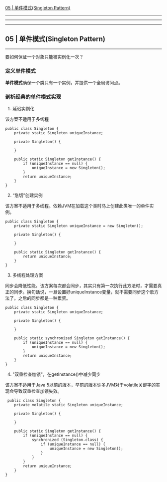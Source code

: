 [05 | 单件模式(Singleton Pattern)](#05)   




---
---
---
<h2 id="05">05 | 单件模式(Singleton Pattern)</h2>

---

要如何保证一个对象只能被实例化一次？


### 定义单件模式

**单件模式**确保一个类只有一个实例，并提供一个全局访问点。

### 剖析经典的单件模式实现

1. 延迟实例化   

该方案不适用于多线程

```
public class Singleton {
    private static Singleton uniqueInstance;

    private Singleton() {

    }

    public static Singleton getInstance() {
        if (uniqueInstance == null) {
            uniqueInstance = new Singleton();
        }
        return uniqueInstance;
    }
}
```

2. “急切”创建实例   

该方案不适用于多线程。依赖JVM在加载这个类时马上创建此类唯一的单件实例。

```
public class Singleton {
    private static Singleton uniqueInstance = new Singleton();

    private Singleton() {

    }

    public static Singleton getInstance() {
        return uniqueInstance;
    }
}
```

3. 多线程处理方案   

同步会降低性能。该方案每次都会同步，其实只有第一次执行此方法时，才需要真正的同步。换句话说，一旦设置好uniqueInstance变量，就不需要同步这个歌方法了。之后的同步都是一种累赘。


```
public class Singleton {
    private static Singleton uniqueInstance;

    private Singleton() {

    }

    public static synchronized Singleton getInstance() {
        if (uniqueInstance == null) {
            uniqueInstance = new Singleton();
        }
        return uniqueInstance;
    }
}
```

4. "双重检查枷锁"，在getInstance()中减少同步   

 该方案不适用于Java 5以前的版本，早前的版本许多JVM对于volatile关键字的实现会导致双重检查加锁失效。
 
```
 public class Singleton {
    private volatile static Singleton uniqueInstance;

    private Singleton() {

    }

    public static Singleton getInstance() {
        if (uniqueInstance == null) {
            synchronized (Singleton.class) {
                if (uniqueInstance == null) {
                    uniqueInstance = new Singleton();
                }
            }
        }
        return uniqueInstance;
    }
}
 
```




















